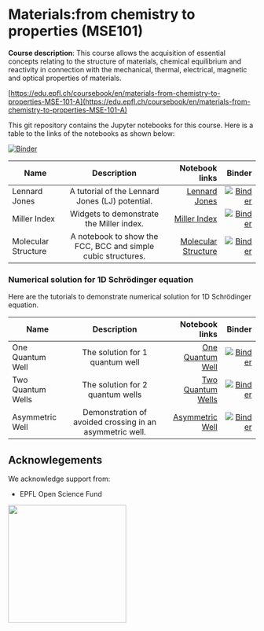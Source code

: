 # Materials:from chemistry to properties (MSE101)

**Course description**: This course allows the acquisition of essential concepts relating to the structure of materials, chemical equilibrium and reactivity in connection with the mechanical, thermal, electrical, magnetic and optical properties of materials.

[https://edu.epfl.ch/coursebook/en/materials-from-chemistry-to-properties-MSE-101-A](https://edu.epfl.ch/coursebook/en/materials-from-chemistry-to-properties-MSE-101-A)

This git repository contains the Jupyter notebooks for this course. Here is a table to the links of the notebooks as shown below:

[![Binder](https://mybinder.org/badge_logo.svg)](https://mybinder.org/v2/gh/osscar-org/MSE101/master?urlpath=%2Fapps%2Fnotebook%2FIndex.ipynb)

| Name       | Description           | Notebook links  | Binder |
| ------------- |:-------------:| -----:| -----:|
| Lennard Jones | A tutorial of the Lennard Jones (LJ) potential. | [Lennard Jones](./notebook/LennardJones.ipynb) | [![Binder](https://mybinder.org/badge_logo.svg)](https://mybinder.org/v2/gh/osscar-org/MSE101/master?urlpath=%2Fapps%2Fnotebook%2FLennardJones.ipynb) |
| Miller Index | Widgets to demonstrate the Miller index. | [Miller Index](./notebook/Miller_Index.ipynb) | [![Binder](https://mybinder.org/badge_logo.svg)](https://mybinder.org/v2/gh/osscar-org/MSE101/master?urlpath=%2Fapps%2Fnotebook%2FMiller_Index.ipynb) |
| Molecular Structure | A notebook to show the FCC, BCC and simple cubic structures. | [Molecular Structure](./notebook/Molecular_Structure.ipynb) | [![Binder](https://mybinder.org/badge_logo.svg)](https://mybinder.org/v2/gh/osscar-org/MSE101/master?urlpath=%2Fapps%2Fnotebook%2FMolecular_Structure.ipynb) |

### Numerical solution for 1D Schrödinger equation

Here are the tutorials to demonstrate numerical solution for 1D
Schrödinger equation.

| Name       | Description           | Notebook links  | Binder |
| ------------- |:-------------:| -----:| -----:|
| One Quantum Well | The solution for 1 quantum well | [One Quantum Well](./notebook/1quantumwell.ipynb) | [![Binder](https://mybinder.org/badge_logo.svg)](https://mybinder.org/v2/gh/osscar-org/MSE101/master?urlpath=%2Fapps%2Fnotebook%2F1quantumwell.ipynb) |
| Two Quantum Wells | The solution for 2 quantum wells | [Two Quantum Wells](./notebook/2quantumwells.ipynb) | [![Binder](https://mybinder.org/badge_logo.svg)](https://mybinder.org/v2/gh/osscar-org/MSE101/master?urlpath=%2Fapps%2Fnotebook%2F2quantumwells.ipynb) |
| Asymmetric Well | Demonstration of avoided crossing in an asymmetric well. | [Asymmetric Well](./notebook/asymmetricwell.ipynb) | [![Binder](https://mybinder.org/badge_logo.svg)](https://mybinder.org/v2/gh/osscar-org/MSE101/master?urlpath=%2Fapps%2Fnotebook%2Fasymmetricwell.ipynb) |

## Acknowlegements

We acknowledge support from:
* EPFL Open Science Fund

<img src='http://www.osscar.org/wp-content/uploads/2019/03/OSSCAR-logo.png' width='240'>
